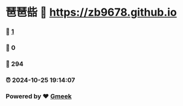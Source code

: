 # 琶琶啙 :link: https://zb9678.github.io 
### :page_facing_up: [1](https://zb9678.github.io/tag.html) 
### :speech_balloon: 0 
### :hibiscus: 294 
### :alarm_clock: 2024-10-25 19:14:07 
### Powered by :heart: [Gmeek](https://github.com/Meekdai/Gmeek)
